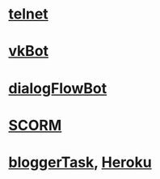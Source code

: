 # [telnet](https://github.com/polinakhari/telnet)
# [vkBot](https://github.com/polinakhari/bot)
# [dialogFlowBot](https://github.com/polinakhari/dialogFlowBot)
# [SCORM](https://github.com/polinakhari/SCORM)
# [bloggerTask](https://github.com/polinakhari/bloggerTask), [Heroku](https://bloggertask3.herokuapp.com/posts)


